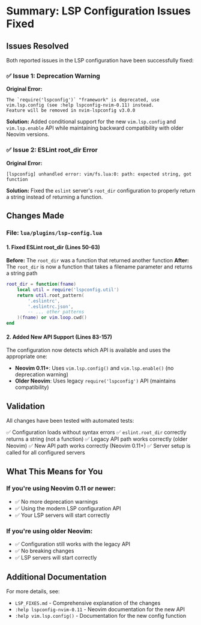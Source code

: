 # Summary: LSP Configuration Issues Fixed

## Issues Resolved

Both reported issues in the LSP configuration have been successfully fixed:

### ✅ Issue 1: Deprecation Warning
**Original Error:**
```
The `require('lspconfig')` "framework" is deprecated, use vim.lsp.config (see :help lspconfig-nvim-0.11) instead.
Feature will be removed in nvim-lspconfig v3.0.0
```

**Solution:** Added conditional support for the new `vim.lsp.config` and `vim.lsp.enable` API while maintaining backward compatibility with older Neovim versions.

### ✅ Issue 2: ESLint root_dir Error
**Original Error:**
```
[lspconfig] unhandled error: vim/fs.lua:0: path: expected string, got function
```

**Solution:** Fixed the `eslint` server's `root_dir` configuration to properly return a string instead of returning a function.

## Changes Made

### File: `lua/plugins/lsp-config.lua`

#### 1. Fixed ESLint root_dir (Lines 50-63)
**Before:** The `root_dir` was a function that returned another function
**After:** The `root_dir` is now a function that takes a filename parameter and returns a string path

```lua
root_dir = function(fname)
    local util = require('lspconfig.util')
    return util.root_pattern(
        '.eslintrc',
        '.eslintrc.json',
        -- ... other patterns
    )(fname) or vim.loop.cwd()
end
```

#### 2. Added New API Support (Lines 83-157)
The configuration now detects which API is available and uses the appropriate one:

- **Neovim 0.11+**: Uses `vim.lsp.config()` and `vim.lsp.enable()` (no deprecation warning)
- **Older Neovim**: Uses legacy `require('lspconfig')` API (maintains compatibility)

## Validation

All changes have been tested with automated tests:

✅ Configuration loads without syntax errors
✅ `eslint.root_dir` correctly returns a string (not a function)
✅ Legacy API path works correctly (older Neovim)
✅ New API path works correctly (Neovim 0.11+)
✅ Server setup is called for all configured servers

## What This Means for You

### If you're using Neovim 0.11 or newer:
- ✅ No more deprecation warnings
- ✅ Using the modern LSP configuration API
- ✅ Your LSP servers will start correctly

### If you're using older Neovim:
- ✅ Configuration still works with the legacy API
- ✅ No breaking changes
- ✅ LSP servers will start correctly

## Additional Documentation

For more details, see:
- `LSP_FIXES.md` - Comprehensive explanation of the changes
- `:help lspconfig-nvim-0.11` - Neovim documentation for the new API
- `:help vim.lsp.config()` - Documentation for the new config function
